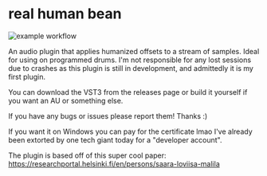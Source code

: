 # real human bean

![example workflow](https://github.com/masonalan/real-human-bean/actions/workflows/release.yml/badge.svg)

An audio plugin that applies humanized offsets to a stream of samples. Ideal for using on programmed drums. I'm not
responsible for any lost sessions due to crashes as this plugin is still in development, and admittedly it is my first
plugin.

You can download the VST3 from the releases page or build it yourself if you want an AU or something else.

If you have any bugs or issues please report them! Thanks :)

If you want it on Windows you can pay for the certificate lmao I've already been extorted by one tech giant today for
a "developer account".

The plugin is based off of this super cool paper: https://researchportal.helsinki.fi/en/persons/saara-loviisa-malila

